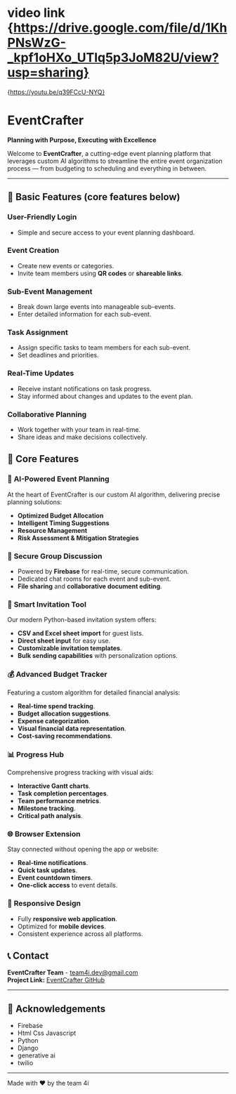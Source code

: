 # **video link** {https://drive.google.com/file/d/1KhPNsWzG-_kpf1oHXo_UTlq5p3JoM82U/view?usp=sharing}
{https://youtu.be/q39FCcU-NYQ}

# **EventCrafter**  
**Planning with Purpose, Executing with Excellence**

Welcome to **EventCrafter**, a cutting-edge event planning platform that leverages custom AI algorithms to streamline the entire event organization process — from budgeting to scheduling and everything in between.

---

## 🔑 **Basic Features** (core features below)

### **User-Friendly Login**
- Simple and secure access to your event planning dashboard.

### **Event Creation**
- Create new events or categories.
- Invite team members using **QR codes** or **shareable links**.

### **Sub-Event Management**
- Break down large events into manageable sub-events.
- Enter detailed information for each sub-event.

### **Task Assignment**
- Assign specific tasks to team members for each sub-event.
- Set deadlines and priorities.

### **Real-Time Updates**
- Receive instant notifications on task progress.
- Stay informed about changes and updates to the event plan.

### **Collaborative Planning**
- Work together with your team in real-time.
- Share ideas and make decisions collectively.


## 🌟 **Core Features**

### 🧠 **AI-Powered Event Planning**
At the heart of EventCrafter is our custom AI algorithm, delivering precise planning solutions:
- **Optimized Budget Allocation**
- **Intelligent Timing Suggestions**
- **Resource Management**
- **Risk Assessment & Mitigation Strategies**

### 💬 **Secure Group Discussion**
- Powered by **Firebase** for real-time, secure communication.
- Dedicated chat rooms for each event and sub-event.
- **File sharing** and **collaborative document editing**.

### 📧 **Smart Invitation Tool**
Our modern Python-based invitation system offers:
- **CSV and Excel sheet import** for guest lists.
- **Direct sheet input** for easy use.
- **Customizable invitation templates**.
- **Bulk sending capabilities** with personalization options.

### 💰 **Advanced Budget Tracker**
Featuring a custom algorithm for detailed financial analysis:
- **Real-time spend tracking**.
- **Budget allocation suggestions**.
- **Expense categorization**.
- **Visual financial data representation**.
- **Cost-saving recommendations**.

### 📊 **Progress Hub**
Comprehensive progress tracking with visual aids:
- **Interactive Gantt charts**.
- **Task completion percentages**.
- **Team performance metrics**.
- **Milestone tracking**.
- **Critical path analysis**.

### 🌐 **Browser Extension**
Stay connected without opening the app or website:
- **Real-time notifications**.
- **Quick task updates**.
- **Event countdown timers**.
- **One-click access** to event details.

### 📱 **Responsive Design**
- Fully **responsive web application**.
- Optimized for **mobile devices**.
- Consistent experience across all platforms.

## 📞 **Contact**
**EventCrafter Team** - team4i.dev@gmail.com  
**Project Link:** [EventCrafter GitHub](https://github.com/team4ingineers/Hackdeck_team4i)

---

## 🙏 **Acknowledgements**
- Firebase
- Html Css Javascript
- Python
- Django
- generative ai
- twilio

---

Made with ❤️ by the team 4i

